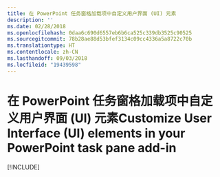 ```yaml
---
title: 在 PowerPoint 任务窗格加载项中自定义用户界面 (UI) 元素
description: ''
ms.date: 02/28/2018
ms.openlocfilehash: 0daa6c690d6557eb6b6ca525c339db3525c90525
ms.sourcegitcommit: 78b28ae88d53bfef3134c09cc4336a5a8722c70b
ms.translationtype: HT
ms.contentlocale: zh-CN
ms.lasthandoff: 09/03/2018
ms.locfileid: "19439598"
---
```

# <a name="customize-user-interface-ui-elements-in-your-powerpoint-task-pane-add-in"></a><span data-ttu-id="ac7ec-102">在 PowerPoint 任务窗格加载项中自定义用户界面 (UI) 元素</span><span class="sxs-lookup"><span data-stu-id="ac7ec-102">Customize User Interface (UI) elements in your PowerPoint task pane add-in</span></span>

[!INCLUDE[](../includes/powerpoint-tutorial-customize-ui.md)]